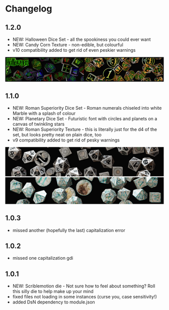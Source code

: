 # Changelog

## 1.2.0
- NEW: Halloween Dice Set - all the spookiness you could ever want
- NEW: Candy Corn Texture - non-edible, but colourful
- v10 compatibility added to get rid of even peskier warnings

![preview](Images/halloweenpreview.jpg?raw=true)

## 1.1.0
- NEW: Roman Superiority Dice Set - Roman numerals chiseled into white Marble with a splash of colour
- NEW: Planetary Dice Set - Futuristic font with circles and planets on a canvas of twinkling stars
- NEW: Roman Superiority Texture - this is literally just for the d4 of the set, but looks pretty neat on plain dice, too
- v9 compatibility added to get rid of pesky warnings

![preview](Images/planetaryb.png?raw=true)
![preview](Images/romanb.png?raw=true)

## 1.0.3
- missed another (hopefully the last) capitalization error

## 1.0.2
- missed one capitalization gdi

## 1.0.1
- NEW: Scriblemotion die - Not sure how to feel about something? Roll this silly die to help make up your mind
- fixed files not loading in some instances (curse you, case sensitivity!)
- added DsN dependency to module.json
